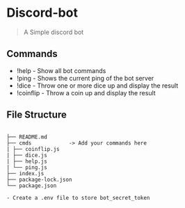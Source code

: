 # Discord-bot

> A Simple discord bot

## Commands

- !help - Show all bot commands
- !ping - Shows the current ping of the bot server
- !dice - Throw one or more dice up and display the result
- !coinflip - Throw a coin up and display the result

## File Structure

```

├── README.md
├── cmds            -> Add your commands here
| ├── coinflip.js
| ├── dice.js
| ├── help.js
| └── ping.js
├── index.js
├── package-lock.json
└── package.json

- Create a .env file to store bot_secret_token

```
